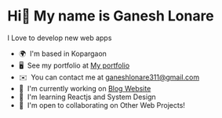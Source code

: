 Hi👋 My name is Ganesh Lonare
=====================================================================================================================================

I Love to develop new web apps

* 🌍  I'm based in Kopargaon
* 🖥️  See my portfolio at [My portfolio](https://mern-esate-9zid.onrender.com)
* ✉️  You can contact me at [ganeshlonare311@gmail.com](mailto:ganeshlonare311@gmail.com)
* 🚀  I'm currently working on [Blog Website](http://github.com/ganeshlonare311/MERN-Blog-Website)
* 🧠  I'm learning Reactjs and System Design
* 🤝  I'm open to collaborating on Other Web Projects!



